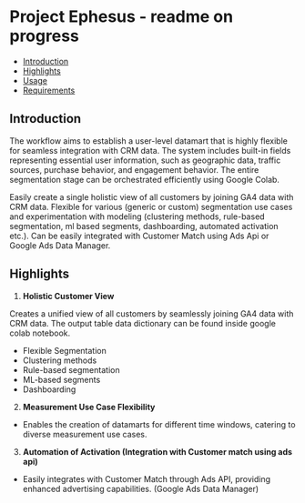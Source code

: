 # Project Ephesus - readme on progress
- [Introduction](#introduction)
- [Highlights](#highlights)
- [Usage](#Usage)
- [Requirements](#Requirements)

## Introduction
The workflow aims to establish a user-level datamart that is highly flexible for seamless integration with CRM data. The system includes built-in fields representing essential user information, such as geographic data, traffic sources, purchase behavior, and engagement behavior. The entire segmentation stage can be orchestrated efficiently using Google Colab.

Easily create a single holistic view of all customers by joining GA4 data with CRM data.
Flexible for various (generic or custom)  segmentation use cases and experimentation with modeling (clustering methods, rule-based segmentation, ml based segments, dashboarding, automated activation etc.).
Can be easily integrated with Customer Match using Ads Api or Google Ads Data Manager.


## Highlights

1. **Holistic Customer View**
   
Creates a unified view of all customers by seamlessly joining GA4 data with CRM data. The output table data dictionary can be found inside google colab notebook.
  - Flexible Segmentation
  - Clustering methods
  - Rule-based segmentation
  - ML-based segments
  - Dashboarding

2. **Measurement Use Case Flexibility**
  - Enables the creation of datamarts for different time windows, catering to diverse measurement use cases.

3. **Automation of Activation (Integration with Customer match using ads api)**
  - Easily integrates with Customer Match through Ads API, providing enhanced advertising capabilities. (Google Ads Data Manager)


